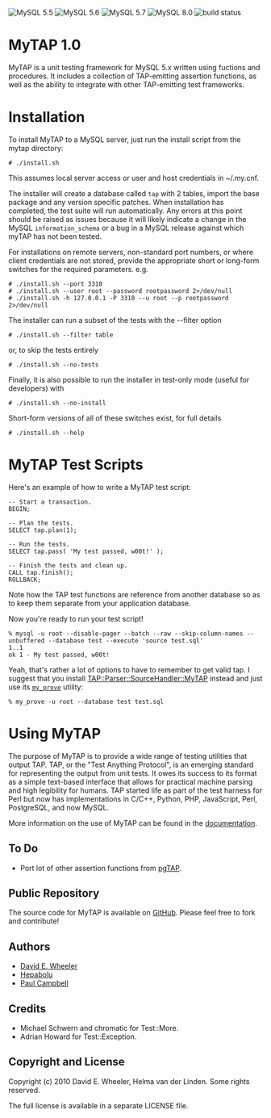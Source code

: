 ![MySQL 5.5](https://img.shields.io/badge/MySQL%205.5-tested-orange.svg) 
![MySQL 5.6](https://img.shields.io/badge/MySQL%205.6-tested-orange.svg) 
![MySQL 5.7](https://img.shields.io/badge/MySQL%205.7-tested-orange.svg) 
![MySQL 8.0](https://img.shields.io/badge/MySQL%208.0-tested-orange.svg) 
![build status](https://travis-ci.org/hepabolu/mytap.svg?branch=master) 

MyTAP 1.0
==========

MyTAP is a unit testing framework for MySQL 5.x written using fuctions and
procedures. It includes a collection of TAP-emitting assertion functions, as
well as the ability to integrate with other TAP-emitting test frameworks.

Installation
============

To install MyTAP to a MySQL server, just run the install script from the mytap directory:

    # ./install.sh

This assumes local server access or user and host credentials in ~/.my.cnf.

The installer will create a database called `tap` with 2 tables, import the
base package and any version specific patches. When installation has completed,
the test suite will run automatically. Any errors at this point should be
raised as issues because it will likely indicate a change in the MySQL
`information_schema` or a bug in a MySQL release against which myTAP has not
been tested.

For installations on remote servers, non-standard port numbers, or where client
credentials are not stored, provide the appropriate short or long-form switches
for the required parameters. e.g. 
    
    # ./install.sh --port 3310
    # ./install.sh --user root --password rootpassword 2>/dev/null
    # ./install.sh -h 127.0.0.1 -P 3310 --u root --p rootpassword 2>/dev/null


The installer can run a subset of the tests with the --filter option

    # ./install.sh --filter table

 or, to skip the tests entirely

    # ./install.sh --no-tests

Finally, it is also possible to run the installer in test-only mode (useful for
developers) with

    # ./install.sh --no-install

Short-form versions of all of these switches exist, for full details

    # ./install.sh --help


MyTAP Test Scripts
==================

Here's an example of how to write a MyTAP test script:

    -- Start a transaction.
    BEGIN;

    -- Plan the tests.
    SELECT tap.plan(1);

    -- Run the tests.
    SELECT tap.pass( 'My test passed, w00t!' );

    -- Finish the tests and clean up.
    CALL tap.finish();
    ROLLBACK;

Note how the TAP test functions are reference from another database so as to
keep them separate from your application database.

Now you're ready to run your test script!

    % mysql -u root --disable-pager --batch --raw --skip-column-names --unbuffered --database test --execute 'source test.sql'
    1..1
    ok 1 - My test passed, w00t!

Yeah, that's rather a lot of options to have to remember to get valid tap. I
suggest that you install
[TAP::Parser::SourceHandler::MyTAP](http://search.cpan.org/dist/TAP-Parser-SourceHandler-MyTAP)
instead and just use its [`my_prove`](http://search.cpan.org/perldoc?my_prove)
utility:

    % my_prove -u root --database test test.sql

Using MyTAP
===========

The purpose of MyTAP is to provide a wide range of testing utilities that
output TAP. TAP, or the "Test Anything Protocol", is an emerging standard for
representing the output from unit tests. It owes its success to its format as
a simple text-based interface that allows for practical machine parsing and
high legibility for humans. TAP started life as part of the test harness for
Perl but now has implementations in C/C++, Python, PHP, JavaScript, Perl,
PostgreSQL, and now MySQL.

More information on the use of MyTAP can be found in the [documentation](https://hepabolu.github.io/mytap).


To Do
-----
* Port lot of other assertion functions from [pgTAP](http://pgtap.org/).

Public Repository
-----------------

The source code for MyTAP is available on
[GitHub](http://github.com/hepabolu/mytap/). Please feel free to fork and
contribute!

Authors
------

* [David E. Wheeler](http://justatheory.com/)
* [Hepabolu](https://github.com/hepabolu/mytap)
* [Paul Campbell](https://github.com/animalcarpet)

Credits
-------

* Michael Schwern and chromatic for Test::More.
* Adrian Howard for Test::Exception.

Copyright and License
---------------------

Copyright (c) 2010 David E. Wheeler, Helma van der Linden. Some rights reserved.

The full license is available in a separate LICENSE file.

